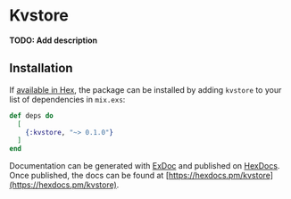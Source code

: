 # Kvstore

**TODO: Add description**

## Installation

If [available in Hex](https://hex.pm/docs/publish), the package can be installed
by adding `kvstore` to your list of dependencies in `mix.exs`:

```elixir
def deps do
  [
    {:kvstore, "~> 0.1.0"}
  ]
end
```

Documentation can be generated with [ExDoc](https://github.com/elixir-lang/ex_doc)
and published on [HexDocs](https://hexdocs.pm). Once published, the docs can
be found at [https://hexdocs.pm/kvstore](https://hexdocs.pm/kvstore).

